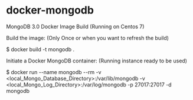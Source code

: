 # docker-mongodb
MongoDB 3.0 Docker Image Build (Running on Centos 7)

Build the image: (Only Once or when you want to refresh the build)

$ docker build -t mongodb .


Initiate a Docker MongoDB container: (Running instance ready to be used)

$ docker run --name mongodb --rm -v <local_Mongo_Database_Directory>:/var/lib/mongodb -v <local_Mongo_Log_Directory>:/var/log/mongodb -p 27017:27017 -d mongodb
